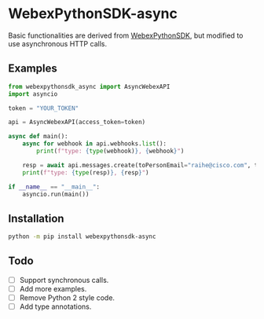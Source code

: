 # WebexPythonSDK-async

Basic functionalities are derived from [WebexPythonSDK](https://github.com/WebexCommunity/WebexPythonSDK), but modified to use asynchronous HTTP calls.

## Examples

```python
from webexpythonsdk_async import AsyncWebexAPI
import asyncio

token = "YOUR_TOKEN"

api = AsyncWebexAPI(access_token=token)

async def main():
    async for webhook in api.webhooks.list():
        print(f"type: {type(webhook)}, {webhook}")

    resp = await api.messages.create(toPersonEmail="raihe@cisco.com", text="Hello World")
    print(f"type: {type(resp)}, {resp}")

if __name__ == "__main__":
    asyncio.run(main())
```

## Installation

```bash
python -m pip install webexpythonsdk-async
```

## Todo

- [ ] Support synchronous calls.
- [ ] Add more examples.
- [ ] Remove Python 2 style code.
- [ ] Add type annotations.